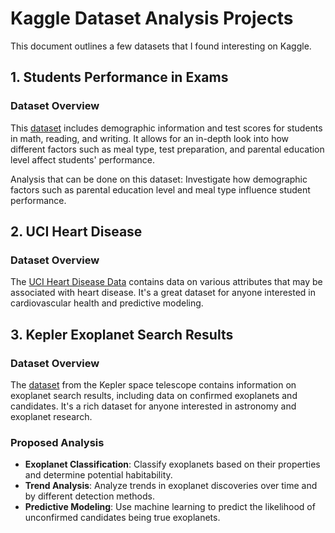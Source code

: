 
# Kaggle Dataset Analysis Projects

This document outlines a few datasets that I found interesting on Kaggle.

## 1. Students Performance in Exams

### Dataset Overview
This [dataset](https://www.kaggle.com/spscientist/students-performance-in-exams) includes demographic information and test scores for students in math, reading, and writing. It allows for an in-depth look into how different factors such as meal type, test preparation, and parental education level affect students' performance.

Analysis that can be done on this dataset: Investigate how demographic factors such as parental education level and meal type influence student performance.




## 2. UCI Heart Disease

### Dataset Overview
The [UCI Heart Disease Data](https://www.kaggle.com/datasets/redwankarimsony/heart-disease-data) contains data on various attributes that may be associated with heart disease. It's a great dataset for anyone interested in cardiovascular health and predictive modeling.


## 3. Kepler Exoplanet Search Results

### Dataset Overview
The [dataset](https://www.kaggle.com/nasa/kepler-exoplanet-search-results) from the Kepler space telescope contains information on exoplanet search results, including data on confirmed exoplanets and candidates. It's a rich dataset for anyone interested in astronomy and exoplanet research.

### Proposed Analysis
- **Exoplanet Classification**: Classify exoplanets based on their properties and determine potential habitability.
- **Trend Analysis**: Analyze trends in exoplanet discoveries over time and by different detection methods.
- **Predictive Modeling**: Use machine learning to predict the likelihood of unconfirmed candidates being true exoplanets.

